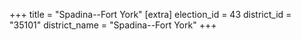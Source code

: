 +++
title = "Spadina--Fort York"
[extra]
election_id = 43
district_id = "35101"
district_name = "Spadina--Fort York"
+++
